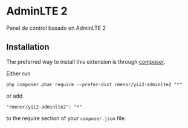 AdminLTE 2
==========
Panel de control basado en AdminLTE 2

Installation
------------

The preferred way to install this extension is through [composer](http://getcomposer.org/download/).

Either run

```
php composer.phar require --prefer-dist rmenor/yii2-adminlte2 "*"
```

or add

```
"rmenor/yii2-adminlte2": "*"
```

to the require section of your `composer.json` file.
